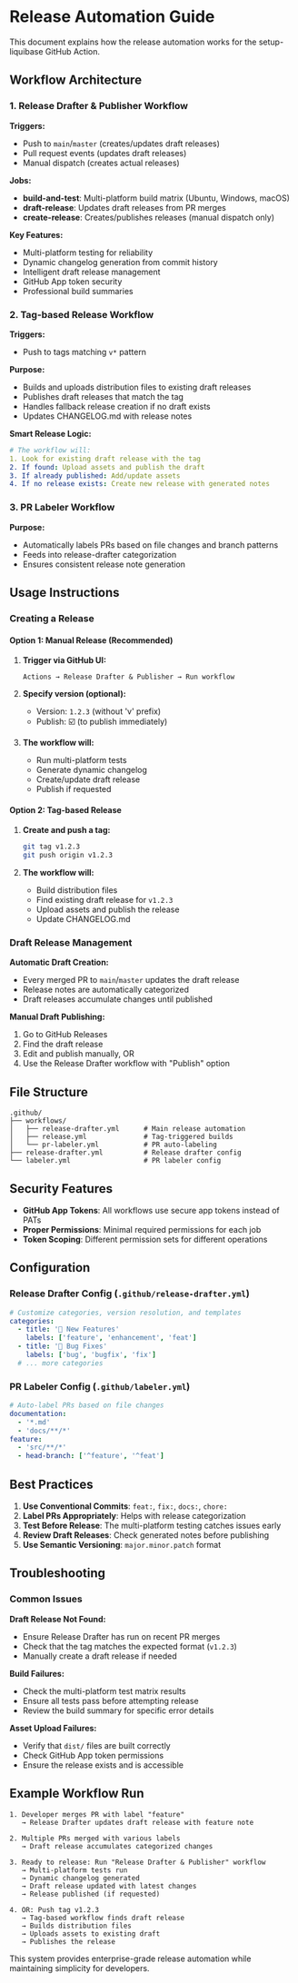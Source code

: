 # Release Automation Guide

This document explains how the release automation works for the setup-liquibase GitHub Action.

## Workflow Architecture

### 1. Release Drafter & Publisher Workflow

**Triggers:**
- Push to `main`/`master` (creates/updates draft releases)
- Pull request events (updates draft releases)
- Manual dispatch (creates actual releases)

**Jobs:**
- **build-and-test**: Multi-platform build matrix (Ubuntu, Windows, macOS)
- **draft-release**: Updates draft releases from PR merges
- **create-release**: Creates/publishes releases (manual dispatch only)

**Key Features:**
- Multi-platform testing for reliability
- Dynamic changelog generation from commit history
- Intelligent draft release management
- GitHub App token security
- Professional build summaries

### 2. Tag-based Release Workflow

**Triggers:**
- Push to tags matching `v*` pattern

**Purpose:**
- Builds and uploads distribution files to existing draft releases
- Publishes draft releases that match the tag
- Handles fallback release creation if no draft exists
- Updates CHANGELOG.md with release notes

**Smart Release Logic:**
```yaml
# The workflow will:
1. Look for existing draft release with the tag
2. If found: Upload assets and publish the draft
3. If already published: Add/update assets
4. If no release exists: Create new release with generated notes
```

### 3. PR Labeler Workflow

**Purpose:**
- Automatically labels PRs based on file changes and branch patterns
- Feeds into release-drafter categorization
- Ensures consistent release note generation

## Usage Instructions

### Creating a Release

#### Option 1: Manual Release (Recommended)

1. **Trigger via GitHub UI:**
   ```
   Actions → Release Drafter & Publisher → Run workflow
   ```

2. **Specify version (optional):**
   - Version: `1.2.3` (without 'v' prefix)
   - Publish: ☑️ (to publish immediately)

3. **The workflow will:**
   - Run multi-platform tests
   - Generate dynamic changelog
   - Create/update draft release
   - Publish if requested

#### Option 2: Tag-based Release

1. **Create and push a tag:**
   ```bash
   git tag v1.2.3
   git push origin v1.2.3
   ```

2. **The workflow will:**
   - Build distribution files
   - Find existing draft release for `v1.2.3`
   - Upload assets and publish the release
   - Update CHANGELOG.md

### Draft Release Management

**Automatic Draft Creation:**
- Every merged PR to `main`/`master` updates the draft release
- Release notes are automatically categorized
- Draft releases accumulate changes until published

**Manual Draft Publishing:**
1. Go to GitHub Releases
2. Find the draft release
3. Edit and publish manually, OR
4. Use the Release Drafter workflow with "Publish" option

## File Structure

```
.github/
├── workflows/
│   ├── release-drafter.yml      # Main release automation
│   ├── release.yml              # Tag-triggered builds
│   └── pr-labeler.yml           # PR auto-labeling
├── release-drafter.yml          # Release drafter config
└── labeler.yml                  # PR labeler config
```

## Security Features

- **GitHub App Tokens**: All workflows use secure app tokens instead of PATs
- **Proper Permissions**: Minimal required permissions for each job
- **Token Scoping**: Different permission sets for different operations

## Configuration

### Release Drafter Config (`.github/release-drafter.yml`)

```yaml
# Customize categories, version resolution, and templates
categories:
  - title: '🚀 New Features'
    labels: ['feature', 'enhancement', 'feat']
  - title: '🐛 Bug Fixes'
    labels: ['bug', 'bugfix', 'fix']
  # ... more categories
```

### PR Labeler Config (`.github/labeler.yml`)

```yaml
# Auto-label PRs based on file changes
documentation:
  - '*.md'
  - 'docs/**/*'
feature:
  - 'src/**/*'
  - head-branch: ['^feature', '^feat']
```

## Best Practices

1. **Use Conventional Commits**: `feat:`, `fix:`, `docs:`, `chore:`
2. **Label PRs Appropriately**: Helps with release categorization
3. **Test Before Release**: The multi-platform testing catches issues early
4. **Review Draft Releases**: Check generated notes before publishing
5. **Use Semantic Versioning**: `major.minor.patch` format

## Troubleshooting

### Common Issues

**Draft Release Not Found:**
- Ensure Release Drafter has run on recent PR merges
- Check that the tag matches the expected format (`v1.2.3`)
- Manually create a draft release if needed

**Build Failures:**
- Check the multi-platform test matrix results
- Ensure all tests pass before attempting release
- Review the build summary for specific error details

**Asset Upload Failures:**
- Verify that `dist/` files are built correctly
- Check GitHub App token permissions
- Ensure the release exists and is accessible

## Example Workflow Run

```
1. Developer merges PR with label "feature"
   → Release Drafter updates draft release with feature note

2. Multiple PRs merged with various labels
   → Draft release accumulates categorized changes

3. Ready to release: Run "Release Drafter & Publisher" workflow
   → Multi-platform tests run
   → Dynamic changelog generated
   → Draft release updated with latest changes
   → Release published (if requested)

4. OR: Push tag v1.2.3
   → Tag-based workflow finds draft release
   → Builds distribution files
   → Uploads assets to existing draft
   → Publishes the release
```

This system provides enterprise-grade release automation while maintaining simplicity for developers.
